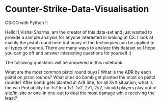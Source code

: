 # Counter-Strike-Data-Visualisation

CS:GO with Python !!

Hello! I,Vishal Sharma, am the creator of this data-set and just wanted to provide a sample analysis for anyone interested in looking at CS. I look at mainly the pistol round here but many of the techniques can be applied to all types of rounds. There are many ways to analyze this dataset so I hope you can go off and answer interesting questions for yourself :)

The following questions will be answered in this notebook:

What are the most common pistol round buys? What is the ADR by each pistol on pistol rounds? What sites do bomb get planted the most on pistol rounds? After bomb gets planted at A/B Site, for all XvX situation, what is the win Probability for Ts? In a 1v1, 1v2, 2v1, 2v2, should players play out of site/in-site or one-in one-out to deal the most damage while receiving the least?
